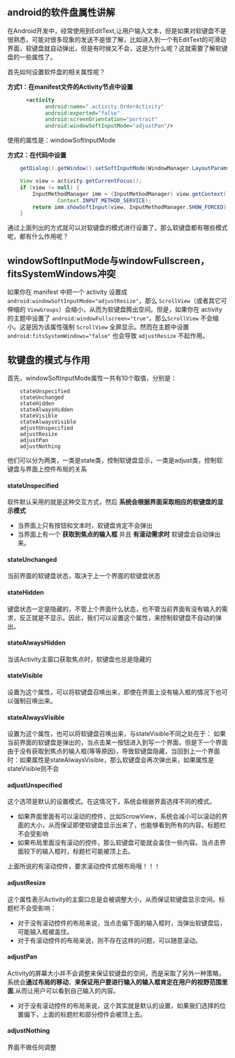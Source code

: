 ## android的软件盘属性讲解

在Android开发中，经常使用到EditText,让用户输入文本，但是如果对软键盘不是很熟悉，可能对很多现象的发送不是很了解，比如进入到一个有EditText的可滑动界面，软键盘就自动弹出，但是有时候又不会，这是为什么呢？这就需要了解软键盘的一些属性了。

首先如何设置软件盘的相关属性呢？

**方式1：在manifest文件的Activity节点中设置**

```xml
      <activity
            android:name=".activity.OrderActivity"
            android:exported="false"
            android:screenOrientation="portrait"
            android:windowSoftInputMode="adjustPan"/>
```

使用的属性是：windowSoftInputMode

**方式2：在代码中设置**

```java
	getDialog().getWindow().setSoftInputMode(WindowManager.LayoutParams.SOFT_INPUT_STATE_ALWAYS_VISIBLE);

    View view = activity.getCurrentFocus();
    if (view != null) {
        InputMethodManager imm = (InputMethodManager) view.getContext().getSystemService(
                Context.INPUT_METHOD_SERVICE);
        return imm.showSoftInput(view, InputMethodManager.SHOW_FORCED);
    }
```

通过上面列出的方式就可以对软键盘的模式进行设置了，那么软键盘都有哪些模式呢，都有什么作用呢？

## windowSoftInputMode与windowFullscreen，fitsSystemWindows冲突

如果你在 manifest 中把一个 activity 设置成 `android:windowSoftInputMode="adjustResize"`，那么 `ScrollView`（或者其它可伸缩的 `ViewGroups`）会缩小，从而为软键盘腾出空间。但是，如果你在 activity 的主题中设置了 `android:windowFullscreen="true"`，那么`ScrollView` 不会缩小。这是因为该属性强制 `ScrollView` 全屏显示。然而在主题中设置 `android:fitsSystemWindows="false"` 也会导致 `adjustResize` 不起作用。

## 软键盘的模式与作用

首先，windowSoftInputMode属性一共有10个取值，分别是：

```
    stateUnspecified
    stateUnchanged
    stateHidden
    stateAlwaysHidden
    stateVisible
    stateAlwaysVisible
    adjustUnspecified
    adjustResize
    adjustPan
    adjustNothing
```

他们可以分为两类，一类是state类，控制软键盘显示，一类是adjust类，控制软键盘与界面上控件布局的关系

#### stateUnspecified

软件默认采用的就是这种交互方式，然后 **系统会根据界面采取相应的软键盘的显示模式**
- 当界面上只有按钮和文本时，软键盘肯定不会弹出
- 当界面上有一个 **获取到焦点的输入框** 并且 **有滚动需求时** 软键盘会自动弹出来。

#### stateUnchanged

当前界面的软键盘状态，取决于上一个界面的软键盘状态

#### stateHidden

键盘状态一定是隐藏的，不管上个界面什么状态，也不管当前界面有没有输入的需求，反正就是不显示。因此，我们可以设置这个属性，来控制软键盘不自动的弹出。

#### stateAlwaysHidden

当该Activity主窗口获取焦点时，软键盘也总是隐藏的

#### stateVisible

设置为这个属性，可以将软键盘召唤出来，即使在界面上没有输入框的情况下也可以强制召唤出来。

#### stateAlwaysVisible

设置为这个属性，也可以将软键盘召唤出来，与stateVisible不同之处在于：
如果当前界面的软键盘是弹出的，当点击某一按钮进入到写一个界面，但是下一个界面由于没有获取到焦点的输入框(等等原因)，导致软键盘隐藏，当回到上一个界面时：如果属性是stateAlwaysVisible，那么软键盘会再次弹出来，如果属性是stateVisible则不会

#### adjustUnspecified

这个选项是默认的设置模式。在这情况下，系统会根据界面选择不同的模式。

- 如果界面里面有可以滚动的控件，比如ScrowView，系统会减小可以滚动的界面的大小，从而保证即使软键盘显示出来了，也能够看到所有的内容。标题栏不会受影响
- 如果布局里面没有滚动的控件，那么软键盘可能就会盖住一些内容。当点击界面较下的输入框时，标题栏可能被顶上去。

上面所说的有滚动控件，要求滚动控件式根布局哦！！！

#### adjustResize

这个属性表示Activity的主窗口总是会被调整大小，从而保证软键盘显示空间。标题栏不会受影响：
- 对于没有滚动控件的布局来说，当点击偏下面的输入框时，当弹出软键盘后，可能输入框被盖住。
- 对于有滚动控件的布局来说，则不存在这样的问题，可以随意滚动。

#### adjustPan

Activity的屏幕大小并不会调整来保证软键盘的空间，而是采取了另外一种策略，系统会**通过布局的移动**，**来保证用户要进行输入的输入框肯定在用户的视野范围里面**.从而让用户可以看到自己输入的内容。

- 对于没有滚动控件的布局来说，这个其实就是默认的设置，如果我们选择的位置偏下，上面的标题栏和部分控件会被顶上去。

#### adjustNothing

界面不做任何调整






